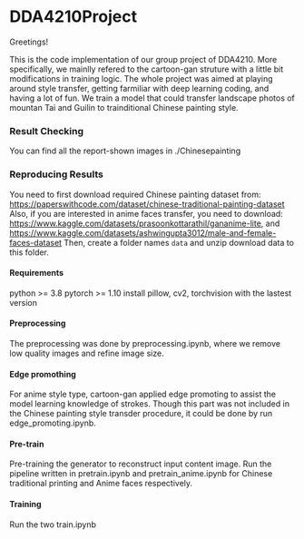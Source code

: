# DDA4210Project

Greetings!

This is the code implementation of our group project of DDA4210. More specifically, we mainlly refered to the cartoon-gan struture with a little bit modifications in training logic. The whole project was aimed at playing around style transfer, getting farmiliar with deep learning coding, and having a lot of fun. We train a model that could transfer landscape photos of mountan Tai and Guilin to trainditional Chinese painting style. 

### Result Checking
You can find all the report-shown images in ./Chinesepainting

### Reproducing Results
You need to first download required Chinese painting dataset from: https://paperswithcode.com/dataset/chinese-traditional-painting-dataset
Also, if you are interested in anime faces transfer, you need to download: https://www.kaggle.com/datasets/prasoonkottarathil/gananime-lite, and https://www.kaggle.com/datasets/ashwingupta3012/male-and-female-faces-dataset
Then, create a folder names `data` and unzip download data to this folder.

#### Requirements
python >= 3.8
pytorch >= 1.10
install pillow, cv2, torchvision with the lastest version

#### Preprocessing
The preprocessing was done by preprocessing.ipynb, where we remove low quality images and refine image size.

#### Edge promothing
For anime style type, cartoon-gan applied edge promoting to assist the model learning knowledge of strokes. Though this part was not included in the Chinese painting style transder procedure, it could be done by run edge_promoting.ipynb.

#### Pre-train
Pre-training the generator to reconstruct input content image. Run the pipeline written in pretrain.ipynb and pretrain_anime.ipynb for Chinese traditional printing and Anime faces respectively.

#### Training
Run the two train.ipynb
